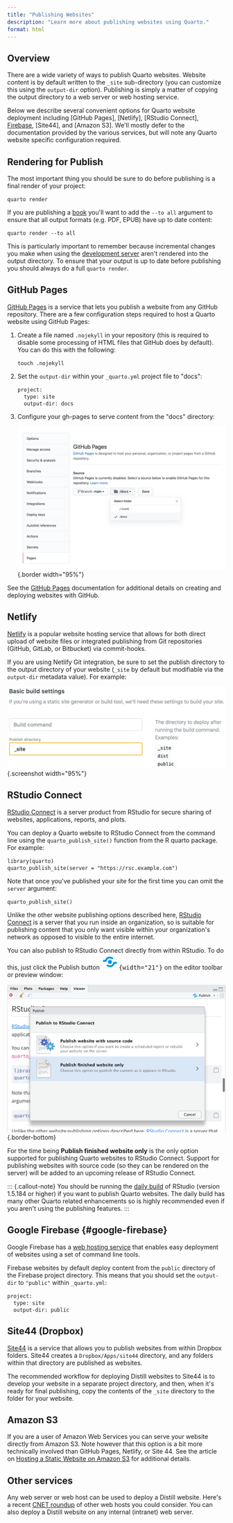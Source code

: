 ```yaml
---
title: "Publishing Websites"
description: "Learn more about publishing websites using Quarto."
format: html
---
```


## Overview

There are a wide variety of ways to publish Quarto websites. Website content is by default written to the `_site` sub-directory (you can customize this using the `output-dir` option). Publishing is simply a matter of copying the output directory to a web server or web hosting service.

Below we describe several convenient options for Quarto website deployment including [GitHub Pages], [Netlify], [RStudio Connect], [Firebase](#google-firebase), [Site44], and [Amazon S3]. We'll mostly defer to the documentation provided by the various services, but will note any Quarto website specific configuration required.

## Rendering for Publish

The most important thing you should be sure to do before publishing is a final render of your project:

``` {.bash}
quarto render
```

If you are publishing a [book](../books/book-basidcs.md) you'll want to add the `--to all` argument to ensure that all output formats (e.g. PDF, EPUB) have up to date content:

``` {.bash}
quarto render --to all
```

This is particularly important to remember because incremental changes you make when using the [development server](website-basics.md#workflow) aren't rendered into the output directory. To ensure that your output is up to date before publishing you should always do a full `quarto render`.

## GitHub Pages

[GitHub Pages](https://pages.github.com/) is a service that lets you publish a website from any GitHub repository. There are a few configuration steps required to host a Quarto website using GitHub Pages:

1.  Create a file named `.nojekyll` in your repository (this is required to disable some processing of HTML files that GitHub does by default). You can do this with the following:

    ``` {.bash}
    touch .nojekyll
    ```

2.  Set the `output-dir` within your `_quarto.yml` project file to "docs":

    ``` {.yaml}
    project:
      type: site
      output-dir: docs
    ```

3.  Configure your gh-pages to serve content from the "docs" directory:

    ![](images/gh-pages-config.png){.border width="95%"}

See the [GitHub Pages](https://pages.github.com/) documentation for additional details on creating and deploying websites with GitHub.

## Netlify

[Netlify](https://www.netlify.com/) is a popular website hosting service that allows for both direct upload of website files or integrated publishing from Git repositories (GitHub, GitLab, or Bitbucket) via commit-hooks.

If you are using Netlify Git integration, be sure to set the publish directory to the output directory of your website (`_site` by default but modifiable via the `output-dir` metadata value). For example:

![](images/netlify-publish-dir.png){.screenshot width="95%"}

## RStudio Connect

[RStudio Connect](https://www.rstudio.com/products/connect/) is a server product from RStudio for secure sharing of websites, applications, reports, and plots.

You can deploy a Quarto website to RStudio Connect from the command line using the `quarto_publish_site()` function from the R quarto package. For example:

``` {.r}
library(quarto)
quarto_publish_site(server = "https://rsc.example.com")
```

Note that once you've published your site for the first time you can omit the `server` argument:

``` {.r}
quarto_publish_site()
```

Unlike the other website publishing options described here, [RStudio Connect](https://www.rstudio.com/products/connect/) is a server that you run inside an organization, so is suitable for publishing content that you only want visible within your organization's network as opposed to visible to the entire internet.

You can also publish to RStudio Connect directly from within RStudio. To do this, just click the Publish button <kbd>![](images/publish-button.png){width="21"}</kbd> on the editor toolbar or preview window:

![](images/rstudio-publish.png){.border-bottom}

For the time being **Publish finished website only** is the only option supported for publishing Quarto websites to RStudio Connect. Support for publishing websites with source code (so they can be rendered on the server) will be added to an upcoming release of RStudio Connect.

::: {.callout-note}
You should be running the [daily build](https://dailies.rstudio.com) of RStudio (version 1.5.184 or higher) if you want to publish Quarto websites. The daily build has many other Quarto related enhancements so is highly recommended even if you aren't using the publishing features.
:::

## Google Firebase {#google-firebase}

Google Firebase has a [web hosting service](https://firebase.google.com/docs/hosting/quickstart) that enables easy deployment of websites using a set of command line tools.

Firebase websites by default deploy content from the `public` directory of the Firebase project directory. This means that you should set the `output-dir` to `"public"` within `_quarto.yml`:

``` {.yaml}
project:
  type: site
  output-dir: public
```

## Site44 (Dropbox)

[Site44](https://www.site44.com/) is a service that allows you to publish websites from within Dropbox folders. Site44 creates a `Dropbox/Apps/site44` directory, and any folders within that directory are published as websites.

The recommended workflow for deploying Distill websites to Site44 is to develop your website in a separate project directory, and then, when it's ready for final publishing, copy the contents of the `_site` directory to the folder for your website.

## Amazon S3

If you are a user of Amazon Web Services you can serve your website directly from Amazon S3. Note however that this option is a bit more technically involved than GitHub Pages, Netlify, or Site 44. See the article on [Hosting a Static Website on Amazon S3](https://docs.aws.amazon.com/AmazonS3/latest/dev/WebsiteHosting.html) for additional details.

## Other services

Any web server or web host can be used to deploy a Distill website. Here's a recent [CNET roundup](https://www.cnet.com/web-hosting/) of other web hosts you could consider. You can also deploy a Distill website on any internal (intranet) web server.
